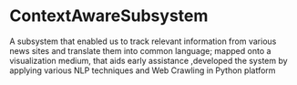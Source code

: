 # ContextAwareSubsystem
 A subsystem that enabled us to track relevant information from various news sites and translate them into common language; mapped onto a visualization medium, that aids early assistance ,developed the system by applying various NLP techniques and Web Crawling in Python platform
